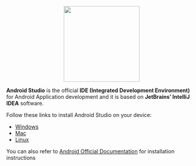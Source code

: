 
<p align="center">
<img src="https://iconape.com/wp-content/files/mn/120684/png/Android_robot_head.png" width="200dp" align="center"  />
</p>


**Android Studio** is the official **IDE (Integrated Development Environment)** for Android Application development and it is based on **JetBrains’ IntelliJ IDEA** software.

																					

Follow these links to install Android Studio on your  device:	                                                                                       		

- [Windows](https://github.com/aadityaguptaa/ASJ-2021-2022/blob/main/installation/windows/windows.md)                                                   
- [Mac](https://github.com/aadityaguptaa/ASJ-2021-2022/blob/main/installation/mac/mac.md)
- [Linux](https://github.com/aadityaguptaa/ASJ-2021-2022/blob/main/installation/linux/linux.md)

You can also refer to <a href="https://developer.android.com/studio/install">Android Official Documentation</a> for installation instructions


